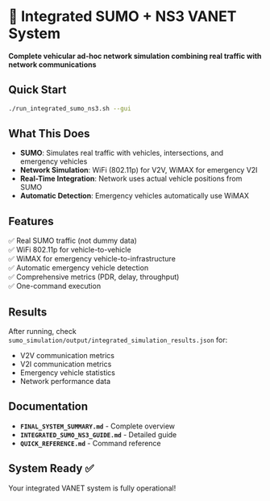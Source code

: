 # 🚗 Integrated SUMO + NS3 VANET System

**Complete vehicular ad-hoc network simulation combining real traffic with network communications**

## Quick Start

```bash
./run_integrated_sumo_ns3.sh --gui
```

## What This Does

- **SUMO**: Simulates real traffic with vehicles, intersections, and emergency vehicles
- **Network Simulation**: WiFi (802.11p) for V2V, WiMAX for emergency V2I
- **Real-Time Integration**: Network uses actual vehicle positions from SUMO
- **Automatic Detection**: Emergency vehicles automatically use WiMAX

## Features

✅ Real SUMO traffic (not dummy data)  
✅ WiFi 802.11p for vehicle-to-vehicle  
✅ WiMAX for emergency vehicle-to-infrastructure  
✅ Automatic emergency vehicle detection  
✅ Comprehensive metrics (PDR, delay, throughput)  
✅ One-command execution  

## Results

After running, check `sumo_simulation/output/integrated_simulation_results.json` for:
- V2V communication metrics
- V2I communication metrics  
- Emergency vehicle statistics
- Network performance data

## Documentation

- **`FINAL_SYSTEM_SUMMARY.md`** - Complete overview
- **`INTEGRATED_SUMO_NS3_GUIDE.md`** - Detailed guide
- **`QUICK_REFERENCE.md`** - Command reference

## System Ready ✅

Your integrated VANET system is fully operational!
